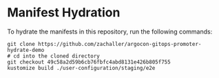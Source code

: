 # Manifest Hydration

To hydrate the manifests in this repository, run the following commands:

```shell
git clone https://github.com/zachaller/argocon-gitops-promoter-hydrate-demo
# cd into the cloned directory
git checkout 49c58a2d59b6cb76fbfc4abd8131e426b805f755
kustomize build ./user-configuration/staging/e2e
```
